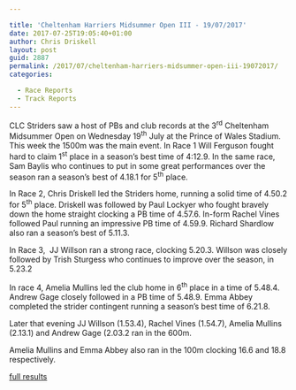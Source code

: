 ```yaml
---

title: 'Cheltenham Harriers Midsummer Open III - 19/07/2017'
date: 2017-07-25T19:05:40+01:00
author: Chris Driskell
layout: post
guid: 2887
permalink: /2017/07/cheltenham-harriers-midsummer-open-iii-19072017/
categories:

  - Race Reports
  - Track Reports
---
```

CLC Striders saw a host of PBs and club records at the 3<sup>rd</sup> Cheltenham Midsummer Open on Wednesday 19<sup>th</sup> July at the Prince of Wales Stadium. This week the 1500m was the main event. In Race 1 Will Ferguson fought hard to claim 1<sup>st</sup> place in a season’s best time of 4:12.9. In the same race, Sam Baylis who continues to put in some great performances over the season ran a season’s best of 4.18.1 for 5<sup>th</sup> place.

In Race 2, Chris Driskell led the Striders home, running a solid time of 4.50.2 for 5<sup>th</sup> place. Driskell was followed by Paul Lockyer who fought bravely down the home straight clocking a PB time of 4.57.6. In-form Rachel Vines followed Paul running an impressive PB time of 4.59.9. Richard Shardlow also ran a season’s best of 5.11.3.

In Race 3,  JJ Willson ran a strong race, clocking 5.20.3. Willson was closely followed by Trish Sturgess who continues to improve over the season, in 5.23.2

In race 4, Amelia Mullins led the club home in 6<sup>th</sup> place in a time of 5.48.4. Andrew Gage closely followed in a PB time of 5.48.9. Emma Abbey completed the strider contingent running a season’s best time of 6.21.8.

Later that evening JJ Willson (1.53.4), Rachel Vines (1.54.7), Amelia Mullins (2.13.1) and Andrew Gage (2.03.2 ran in the 600m.

Amelia Mullins and Emma Abbey also ran in the 100m clocking 16.6 and 18.8 respectively.

[full results](http://www.thepowerof10.info/results/results.aspx?meetingid=203600)

&nbsp;